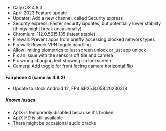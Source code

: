 * CalyxOS 4.8.3
* April 2023 Feature update
* Updater: Add a new channel, called Security express
* Security express: Faster security updates, but potentially lower stability (things might break occasionally)
* Chromium: 112.0.5615.135 (latest stable)
* Firewall: Prevent apps from briefly accessing blocked network types
* Firewall: Rework VPN toggle handling
* Allow limiting biometrics to just screen unlock or just app unlock
* Fix an issue with the sensors off tile and camera
* Fix wrong charging text showing on lockscreen
* Camera: Add toggle for front facing camera horizontal flip

#### Fairphone 4 (same as 4.8.2)
* Update to stock Android 12, FP4.SP25.B.058.20230318

##### Known issues
* AptX is temporarily disabled because it's broken.
* AptX HD is still available
* There might be occasional audio cracks
